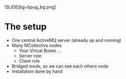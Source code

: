 !SLIDE[bg=bpug_bg.png]

# The setup #

* One central ActiveMQ server (already up and running)
* Many MCollective nodes
  * Your Virtual Boxes ...
  * Server role
  * Client role
* Bridged mode, so we can see each others node
* Installation done by hand
